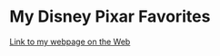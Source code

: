 # My Disney Pixar Favorites

[Link to my webpage on the Web](https://mriver103.github.io/FavoritePixarFilms/)
